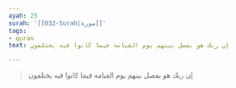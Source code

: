 ```yaml
---
ayah: 25
surah: '[[032-Surah|سورة]]'
tags:
- quran
text: إن ربك هو يفصل بينهم يوم القيامة فيما كانوا فيه يختلفون

---
```

> إن ربك هو يفصل بينهم يوم القيامة فيما كانوا فيه يختلفون
